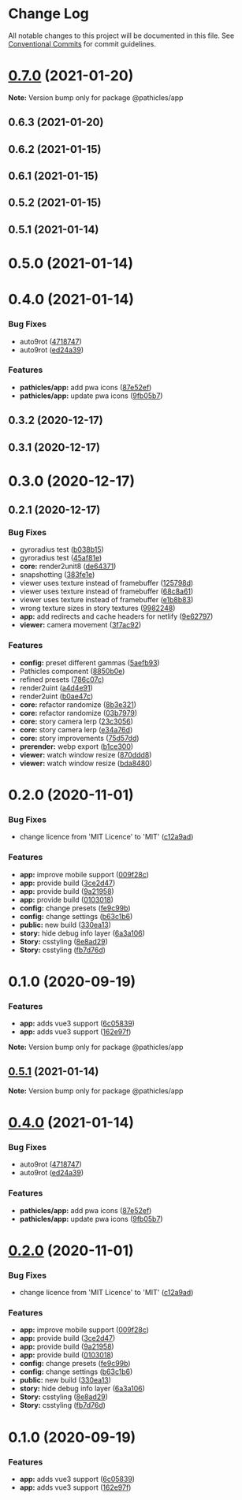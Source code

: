# Change Log

All notable changes to this project will be documented in this file.
See [Conventional Commits](https://conventionalcommits.org) for commit guidelines.

# [0.7.0](https://github.com/pathicles/pathicles/compare/@pathicles/app@0.6.3...@pathicles/app@0.7.0) (2021-01-20)

**Note:** Version bump only for package @pathicles/app





## 0.6.3 (2021-01-20)



## 0.6.2 (2021-01-15)



## 0.6.1 (2021-01-15)



## 0.5.2 (2021-01-15)



## 0.5.1 (2021-01-14)



# 0.5.0 (2021-01-14)



# 0.4.0 (2021-01-14)


### Bug Fixes

* auto9rot ([4718747](https://github.com/pathicles/pathicles/commit/47187474175b749c025476e63ff5ed52f8d839b0))
* auto9rot ([ed24a39](https://github.com/pathicles/pathicles/commit/ed24a39b333657af2c0d3b05aa6905f0d482ab40))


### Features

* **pathicles/app:** add pwa icons ([87e52ef](https://github.com/pathicles/pathicles/commit/87e52efd8de9908653da64416cbcca3b68e2ff5a))
* **pathicles/app:** update pwa icons ([9fb05b7](https://github.com/pathicles/pathicles/commit/9fb05b77a6c3bd7fe01de4382ab86470750e61f9))



## 0.3.2 (2020-12-17)



## 0.3.1 (2020-12-17)



# 0.3.0 (2020-12-17)



## 0.2.1 (2020-12-17)


### Bug Fixes

* gyroradius test ([b038b15](https://github.com/pathicles/pathicles/commit/b038b15cf734907a3fcb2967d1d48ac7e46468c6))
* gyroradius test ([45af81e](https://github.com/pathicles/pathicles/commit/45af81e3a88e0d75858b795692d02b857d86bf2d))
* **core:** render2unit8 ([de64371](https://github.com/pathicles/pathicles/commit/de643718273f84b1ef91c7ecd4e05d85fe60d99e))
* snapshotting ([383fe1e](https://github.com/pathicles/pathicles/commit/383fe1e928c13d981f564aaa47313f8127999c89))
* viewer uses texture instead of framebuffer ([125798d](https://github.com/pathicles/pathicles/commit/125798d1c76e7236a2da9ad1bd607cf594a6a4ee))
* viewer uses texture instead of framebuffer ([68c8a61](https://github.com/pathicles/pathicles/commit/68c8a61465c80b12942cfddfc421dda0dfb5ab30))
* viewer uses texture instead of framebuffer ([e1b8b83](https://github.com/pathicles/pathicles/commit/e1b8b83e02b06bac264b838594f65a0f270bd96d))
* wrong texture sizes in story textures ([9982248](https://github.com/pathicles/pathicles/commit/9982248c0125744c5c29bc8bbbe27f1164a7cd38))
* **app:** add redirects and cache headers for netlify ([9e62797](https://github.com/pathicles/pathicles/commit/9e62797fe810b6f4bf37fd22a31a0e7cc3813c07))
* **viewer:** camera movement ([3f7ac92](https://github.com/pathicles/pathicles/commit/3f7ac92e7d907072b8af2b910e459613a6b4a7b1))


### Features

* **config:** preset different gammas ([5aefb93](https://github.com/pathicles/pathicles/commit/5aefb93c7d30ab35efa074931d131ee4354961b2))
* Pathicles component ([8850b0e](https://github.com/pathicles/pathicles/commit/8850b0ed482d6b3c33b0cef60f9b238ab7139b56))
* refined presets ([786c07c](https://github.com/pathicles/pathicles/commit/786c07cc127227ffbde919e946ef493192eb6364))
* render2uint ([a4d4e91](https://github.com/pathicles/pathicles/commit/a4d4e9127319e06836df13efe661014caeccde90))
* render2uint ([b0ae47c](https://github.com/pathicles/pathicles/commit/b0ae47c5e2869501bd5cbbc4ddd223b3a6ad3163))
* **core:** refactor randomize ([8b3e321](https://github.com/pathicles/pathicles/commit/8b3e321360ed63a569a1d9162455df6fda8df6d6))
* **core:** refactor randomize ([03b7979](https://github.com/pathicles/pathicles/commit/03b7979fa68308245ae4eb89aa94ae061edbaabb))
* **core:** story camera lerp ([23c3056](https://github.com/pathicles/pathicles/commit/23c3056215edc44eec283cb5ad6feed98f916659))
* **core:** story camera lerp ([e34a76d](https://github.com/pathicles/pathicles/commit/e34a76d56a13944fa06dcf0401889496683ec040))
* **core:** story improvements ([75d57dd](https://github.com/pathicles/pathicles/commit/75d57dd9ab9fb0f66dbee184a0024ba48cd520eb))
* **prerender:** webp export ([b1ce300](https://github.com/pathicles/pathicles/commit/b1ce3005c8c6dc46225c37fa76de9a290e806f7d))
* **viewer:** watch window resize ([870ddd8](https://github.com/pathicles/pathicles/commit/870ddd827b370940bade049ed1dfdcec6f8de2f8))
* **viewer:** watch window resize ([bda8480](https://github.com/pathicles/pathicles/commit/bda84808153b343593f2affef4b863106a676fca))



# 0.2.0 (2020-11-01)


### Bug Fixes

* change licence from 'MIT Licence' to 'MIT' ([c12a9ad](https://github.com/pathicles/pathicles/commit/c12a9ad57823510a489b0986058c17655640ae3c))


### Features

* **app:** improve mobile support ([009f28c](https://github.com/pathicles/pathicles/commit/009f28c38cd0fe75b1f4de6c521c00bc2a113488))
* **app:** provide build ([3ce2d47](https://github.com/pathicles/pathicles/commit/3ce2d474e05dfee2280a21047dd4548f65cbe8e0))
* **app:** provide build ([9a21958](https://github.com/pathicles/pathicles/commit/9a21958c9f70b47eff556f840078cefde4dd0dca))
* **app:** provide build ([0103018](https://github.com/pathicles/pathicles/commit/01030186c1eed9692312df1aefbf03815234fc59))
* **config:** change presets ([fe9c99b](https://github.com/pathicles/pathicles/commit/fe9c99b457193b54a4253124e7116a7c567ff229))
* **config:** change settings ([b63c1b6](https://github.com/pathicles/pathicles/commit/b63c1b6d9b030517cdd1a79b3d110417dfbfeda8))
* **public:** new build ([330ea13](https://github.com/pathicles/pathicles/commit/330ea13a348dc9b0c7f79d0b00f9e20045ee1148))
* **story:** hide debug info layer ([6a3a106](https://github.com/pathicles/pathicles/commit/6a3a1061fa104e1dc83ea6af8087ac03633dd8d2))
* **Story:** csstyling ([8e8ad29](https://github.com/pathicles/pathicles/commit/8e8ad294f93ed83bc1f7526b0babb5624246d8c6))
* **Story:** csstyling ([fb7d76d](https://github.com/pathicles/pathicles/commit/fb7d76d9a42ba78305a4d2618127ca8452ca44f9))



# 0.1.0 (2020-09-19)


### Features

* **app:** adds vue3 support ([6c05839](https://github.com/pathicles/pathicles/commit/6c058391aeb08a08ce299733d8d56136cb1e64dc))
* **app:** adds vue3 support ([162e97f](https://github.com/pathicles/pathicles/commit/162e97f0198cb6ae9e3f2eb089476576a74f5524))







**Note:** Version bump only for package @pathicles/app





## [0.5.1](https://github.com/pathicles/pathicles/compare/v0.5.0...v0.5.1) (2021-01-14)

**Note:** Version bump only for package @pathicles/app





# [0.4.0](https://github.com/pathicles/pathicles/compare/v0.3.2...v0.4.0) (2021-01-14)


### Bug Fixes

* auto9rot ([4718747](https://github.com/pathicles/pathicles/commit/47187474175b749c025476e63ff5ed52f8d839b0))
* auto9rot ([ed24a39](https://github.com/pathicles/pathicles/commit/ed24a39b333657af2c0d3b05aa6905f0d482ab40))


### Features

* **pathicles/app:** add pwa icons ([87e52ef](https://github.com/pathicles/pathicles/commit/87e52efd8de9908653da64416cbcca3b68e2ff5a))
* **pathicles/app:** update pwa icons ([9fb05b7](https://github.com/pathicles/pathicles/commit/9fb05b77a6c3bd7fe01de4382ab86470750e61f9))





# [0.2.0](https://github.com/pathicles/pathicles/compare/v0.1.0...v0.2.0) (2020-11-01)


### Bug Fixes

* change licence from 'MIT Licence' to 'MIT' ([c12a9ad](https://github.com/pathicles/pathicles/commit/c12a9ad57823510a489b0986058c17655640ae3c))


### Features

* **app:** improve mobile support ([009f28c](https://github.com/pathicles/pathicles/commit/009f28c38cd0fe75b1f4de6c521c00bc2a113488))
* **app:** provide build ([3ce2d47](https://github.com/pathicles/pathicles/commit/3ce2d474e05dfee2280a21047dd4548f65cbe8e0))
* **app:** provide build ([9a21958](https://github.com/pathicles/pathicles/commit/9a21958c9f70b47eff556f840078cefde4dd0dca))
* **app:** provide build ([0103018](https://github.com/pathicles/pathicles/commit/01030186c1eed9692312df1aefbf03815234fc59))
* **config:** change presets ([fe9c99b](https://github.com/pathicles/pathicles/commit/fe9c99b457193b54a4253124e7116a7c567ff229))
* **config:** change settings ([b63c1b6](https://github.com/pathicles/pathicles/commit/b63c1b6d9b030517cdd1a79b3d110417dfbfeda8))
* **public:** new build ([330ea13](https://github.com/pathicles/pathicles/commit/330ea13a348dc9b0c7f79d0b00f9e20045ee1148))
* **story:** hide debug info layer ([6a3a106](https://github.com/pathicles/pathicles/commit/6a3a1061fa104e1dc83ea6af8087ac03633dd8d2))
* **Story:** csstyling ([8e8ad29](https://github.com/pathicles/pathicles/commit/8e8ad294f93ed83bc1f7526b0babb5624246d8c6))
* **Story:** csstyling ([fb7d76d](https://github.com/pathicles/pathicles/commit/fb7d76d9a42ba78305a4d2618127ca8452ca44f9))





# 0.1.0 (2020-09-19)


### Features

* **app:** adds vue3 support ([6c05839](https://github.com/pathicles/pathicles/commit/6c058391aeb08a08ce299733d8d56136cb1e64dc))
* **app:** adds vue3 support ([162e97f](https://github.com/pathicles/pathicles/commit/162e97f0198cb6ae9e3f2eb089476576a74f5524))
